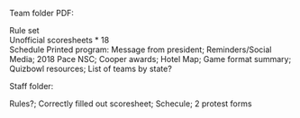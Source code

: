 Team folder PDF:

Rule set  
Unofficial scoresheets * 18  
Schedule
Printed program: Message from president; Reminders/Social Media; 2018 Pace NSC; Cooper awards; Hotel Map; Game format summary; Quizbowl resources; List of teams by state?


Staff folder:

Rules?; Correctly filled out scoresheet; Schecule; 2 protest forms


